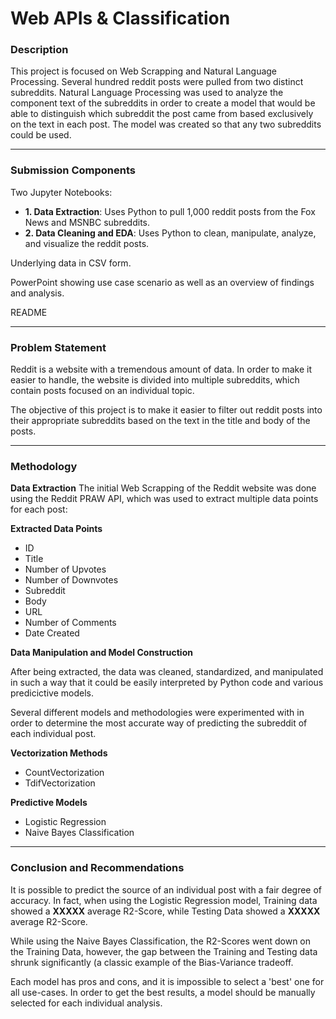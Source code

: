 # Web APIs & Classification

### Description

This project is focused on Web Scrapping and Natural Language Processing. Several hundred reddit posts were pulled from two distinct subreddits. Natural Language Processing was used to analyze the component text of the subreddits in order to create a model that would be able to distinguish which subreddit the post came from based exclusively on the text in each post. The model was created so that any two subreddits could be used.

- - - - - - - - - - - - - - - - - - - - - - - - - - - - - - - - - - - - - - - - - - - - - - - - - - - - - - 

### Submission Components

Two Jupyter Notebooks:
- **1. Data Extraction**: Uses Python to pull 1,000 reddit posts from the Fox News and MSNBC subreddits. 
- **2. Data Cleaning and EDA**: Uses Python to clean, manipulate, analyze, and visualize the reddit posts.

Underlying data in CSV form.

PowerPoint showing use case scenario as well as an overview of findings and analysis.

README

- - - - - - - - - - - - - - - - - - - - - - - - - - - - - - - - - - - - - - - - - - - - - - - - - - - - - - 

### Problem Statement

Reddit is a website with a tremendous amount of data. In order to make it easier to handle, the website is divided into multiple subreddits, which contain posts focused on an individual topic.

The objective of this project is to make it easier to filter out reddit posts into their appropriate subreddits based on the text in the title and body of the posts. 

- - - - - - - - - - - - - - - - - - - - - - - - - - - - - - - - - - - - - - - - - - - - - - - - - - - - - - 

### Methodology 

**Data Extraction**
The initial Web Scrapping of the Reddit website was done using the Reddit PRAW API, which was used to extract multiple data points for each post:

**Extracted Data Points**
- ID
- Title
- Number of Upvotes
- Number of Downvotes
- Subreddit
- Body
- URL
- Number of Comments
- Date Created

**Data Manipulation and Model Construction**

After being extracted, the data was cleaned, standardized, and manipulated in such a way that it could be easily interpreted by Python code and various predicictive models.

Several different models and methodologies were experimented with in order to determine the most accurate way of predicting the subreddit of each individual post. 

**Vectorization Methods**
- CountVectorization
- TdifVectorization

**Predictive Models**
- Logistic Regression
- Naive Bayes Classification

- - - - - - - - - - - - - - - - - - - - - - - - - - - - - - - - - - - - - - - - - - - - - - - - - - - - - - 

### Conclusion and Recommendations 

It is possible to predict the source of an individual post with a fair degree of accuracy. In fact, when using the Logistic Regression model, Training data showed a **XXXXX** average R2-Score, while Testing Data showed a **XXXXX** average R2-Score.

While using the Naive Bayes Classification, the R2-Scores went down on the Training Data, however, the gap between the Training and Testing data shrunk significantly (a classic example of the Bias-Variance tradeoff.

Each model has pros and cons, and it is impossible to select a 'best' one for all use-cases. In order to get the best results, a model should be manually selected for each individual analysis.